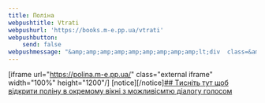 ```yaml
---
title: Поліна
webpushtitle: Vtrati
webpushurl: 'https://books.m-e.pp.ua/vtrati'
webpushbutton:
    send: false
webpushmessage: "&amp;amp;amp;amp;amp;amp;amp;amp;amp;lt;div  class=&amp;amp;amp;amp;amp;amp;amp;amp;amp;quot;&amp;amp;amp;amp;amp;amp;amp;amp;amp;quot;&amp;amp;amp;amp;amp;amp;amp;amp;amp;gt;\n  &amp;amp;amp;amp;amp;amp;amp;amp;amp;lt;iframe src=&amp;amp;amp;amp;amp;amp;amp;amp;amp;quot;https://app.m-e.pp.ua/tickets&amp;amp;amp;amp;amp;amp;amp;amp;amp;quot; width=&amp;amp;amp;amp;amp;amp;amp;amp;amp;quot;640&amp;amp;amp;amp;amp;amp;amp;amp;amp;quot; height=&amp;amp;amp;amp;amp;amp;amp;amp;amp;quot;480&amp;amp;amp;amp;amp;amp;amp;amp;amp;quot;&amp;amp;amp;amp;amp;amp;amp;amp;amp;gt;&amp;amp;amp;amp;amp;amp;amp;amp;amp;lt;/iframe&amp;amp;amp;amp;amp;amp;amp;amp;amp;gt;\n&amp;amp;amp;amp;amp;amp;amp;amp;amp;lt;/div&amp;amp;amp;amp;amp;amp;amp;amp;amp;gt;"
---
```


[iframe url="https://polina.m-e.pp.ua/" class="external iframe" width="100%" height="1200"/]
[notice][/notice][## Tисніть тут щоб відкрити поліну в окремому вікні з можливісмтю діалогу голосом](https://polina.m-e.pp.ua/)
